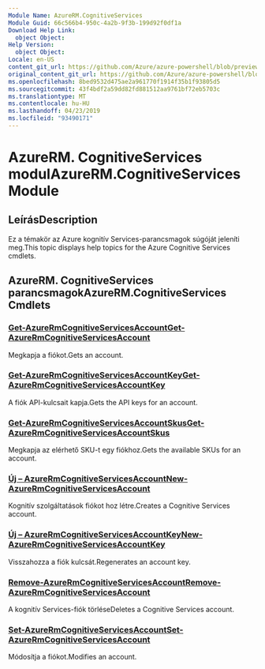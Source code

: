 ```yaml
---
Module Name: AzureRM.CognitiveServices
Module Guid: 66c566b4-950c-4a2b-9f3b-199d92f0df1a
Download Help Link:
  object Object: 
Help Version:
  object Object: 
Locale: en-US
content_git_url: https://github.com/Azure/azure-powershell/blob/preview/src/ResourceManager/CognitiveServices/Commands.Management.CognitiveServices/help/AzureRM.CognitiveServices.md
original_content_git_url: https://github.com/Azure/azure-powershell/blob/preview/src/ResourceManager/CognitiveServices/Commands.Management.CognitiveServices/help/AzureRM.CognitiveServices.md
ms.openlocfilehash: 8bed9532d475ae2a961770f1914f35b1f93805d5
ms.sourcegitcommit: 43f4bdf2a59dd82fd881512aa9761bf72eb5703c
ms.translationtype: MT
ms.contentlocale: hu-HU
ms.lasthandoff: 04/23/2019
ms.locfileid: "93490171"
---
```

# <span data-ttu-id="d7bcd-101">AzureRM. CognitiveServices modul</span><span class="sxs-lookup"><span data-stu-id="d7bcd-101">AzureRM.CognitiveServices Module</span></span>
## <span data-ttu-id="d7bcd-102">Leírás</span><span class="sxs-lookup"><span data-stu-id="d7bcd-102">Description</span></span>
<span data-ttu-id="d7bcd-103">Ez a témakör az Azure kognitív Services-parancsmagok súgóját jeleníti meg.</span><span class="sxs-lookup"><span data-stu-id="d7bcd-103">This topic displays help topics for the Azure Cognitive Services cmdlets.</span></span>

## <span data-ttu-id="d7bcd-104">AzureRM. CognitiveServices parancsmagok</span><span class="sxs-lookup"><span data-stu-id="d7bcd-104">AzureRM.CognitiveServices Cmdlets</span></span>
### [<span data-ttu-id="d7bcd-105">Get-AzureRmCognitiveServicesAccount</span><span class="sxs-lookup"><span data-stu-id="d7bcd-105">Get-AzureRmCognitiveServicesAccount</span></span>](Get-AzureRmCognitiveServicesAccount.md)
<span data-ttu-id="d7bcd-106">Megkapja a fiókot.</span><span class="sxs-lookup"><span data-stu-id="d7bcd-106">Gets an account.</span></span>

### [<span data-ttu-id="d7bcd-107">Get-AzureRmCognitiveServicesAccountKey</span><span class="sxs-lookup"><span data-stu-id="d7bcd-107">Get-AzureRmCognitiveServicesAccountKey</span></span>](Get-AzureRmCognitiveServicesAccountKey.md)
<span data-ttu-id="d7bcd-108">A fiók API-kulcsait kapja.</span><span class="sxs-lookup"><span data-stu-id="d7bcd-108">Gets the API keys for an account.</span></span>

### [<span data-ttu-id="d7bcd-109">Get-AzureRmCognitiveServicesAccountSkus</span><span class="sxs-lookup"><span data-stu-id="d7bcd-109">Get-AzureRmCognitiveServicesAccountSkus</span></span>](Get-AzureRmCognitiveServicesAccountSkus.md)
<span data-ttu-id="d7bcd-110">Megkapja az elérhető SKU-t egy fiókhoz.</span><span class="sxs-lookup"><span data-stu-id="d7bcd-110">Gets the available SKUs for an account.</span></span>

### [<span data-ttu-id="d7bcd-111">Új – AzureRmCognitiveServicesAccount</span><span class="sxs-lookup"><span data-stu-id="d7bcd-111">New-AzureRmCognitiveServicesAccount</span></span>](New-AzureRmCognitiveServicesAccount.md)
<span data-ttu-id="d7bcd-112">Kognitív szolgáltatások fiókot hoz létre.</span><span class="sxs-lookup"><span data-stu-id="d7bcd-112">Creates a Cognitive Services account.</span></span>

### [<span data-ttu-id="d7bcd-113">Új – AzureRmCognitiveServicesAccountKey</span><span class="sxs-lookup"><span data-stu-id="d7bcd-113">New-AzureRmCognitiveServicesAccountKey</span></span>](New-AzureRmCognitiveServicesAccountKey.md)
<span data-ttu-id="d7bcd-114">Visszahozza a fiók kulcsát.</span><span class="sxs-lookup"><span data-stu-id="d7bcd-114">Regenerates an account key.</span></span>

### [<span data-ttu-id="d7bcd-115">Remove-AzureRmCognitiveServicesAccount</span><span class="sxs-lookup"><span data-stu-id="d7bcd-115">Remove-AzureRmCognitiveServicesAccount</span></span>](Remove-AzureRmCognitiveServicesAccount.md)
<span data-ttu-id="d7bcd-116">A kognitív Services-fiók törlése</span><span class="sxs-lookup"><span data-stu-id="d7bcd-116">Deletes a Cognitive Services account.</span></span>

### [<span data-ttu-id="d7bcd-117">Set-AzureRmCognitiveServicesAccount</span><span class="sxs-lookup"><span data-stu-id="d7bcd-117">Set-AzureRmCognitiveServicesAccount</span></span>](Set-AzureRmCognitiveServicesAccount.md)
<span data-ttu-id="d7bcd-118">Módosítja a fiókot.</span><span class="sxs-lookup"><span data-stu-id="d7bcd-118">Modifies an account.</span></span>

